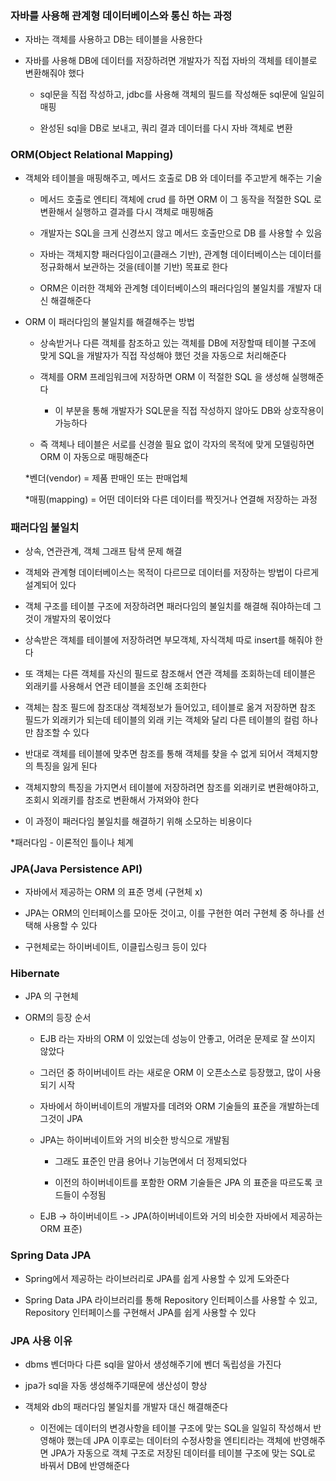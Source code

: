 ### 자바를 사용해 관계형 데이터베이스와 통신 하는 과정

* 자바는 객체를 사용하고 DB는 테이블을 사용한다

* 자바를 사용해 DB에 데이터를 저장하려면 개발자가 직접 자바의 객체를 테이블로 변환해줘야 했다

  - sql문을 직접 작성하고, jdbc를 사용해 객체의 필드를 작성해둔 sql문에 일일히 매핑
 
  - 완성된 sql을 DB로 보내고, 쿼리 결과 데이터를 다시 자바 객체로 변환   


### ORM(Object Relational Mapping)

* 객체와 테이블을 매핑해주고, 메서드 호출로 DB 와 데이터를 주고받게 해주는 기술

  - 메서드 호출로 엔티티 객체에 crud 를 하면 ORM 이 그 동작을 적절한 SQL 로 변환해서 실행하고 결과를 다시 객체로 매핑해줌

  - 개발자는 SQL을 크게 신경쓰지 않고 메서드 호출만으로 DB 를 사용할 수 있음

  - 자바는 객체지향 패러다임이고(클래스 기반), 관계형 데이터베이스는 데이터를 정규화해서 보관하는 것을(테이블 기반) 목표로 한다
  
  - ORM은 이러한 객체와 관계형 데이터베이스의 패러다임의 불일치를 개발자 대신 해결해준다

* ORM 이 패러다임의 불일치를 해결해주는 방법

  - 상속받거나 다른 객체를 참조하고 있는 객체를 DB에 저장할때 테이블 구조에 맞게 SQL을 개발자가 직접 작성해야 했던 것을 자동으로 처리해준다
  
  - 객체를 ORM 프레임워크에 저장하면 ORM 이 적절한 SQL 을 생성해 실행해준다
 
    - 이 부분을 통해 개발자가 SQL문을 직접 작성하지 않아도 DB와 상호작용이 가능하다
  
  - 즉 객체나 테이블은 서로를 신경쓸 필요 없이 각자의 목적에 맞게 모델링하면 ORM 이 자동으로 매핑해준다 
    
  *벤더(vendor) = 제품 판매인 또는 판매업체

  *매핑(mapping) = 어떤 데이터와 다른 데이터를 짝짓거나 연결해 저장하는 과정

### 패러다임 불일치

* 상속, 연관관계, 객체 그래프 탐색 문제 해결

* 객체와 관계형 데이터베이스는 목적이 다르므로 데이터를 저장하는 방법이 다르게 설계되어 있다

* 객체 구조를 테이블 구조에 저장하려면 패러다임의 불일치를 해결해 줘야하는데 그것이 개발자의 몫이었다

* 상속받은 객체를 테이블에 저장하려면 부모객체, 자식객체 따로 insert를 해줘야 한다

* 또 객체는 다른 객체를 자신의 필드로 참조해서 연관 객체를 조회하는데 테이블은 외래키를 사용해서 연관 테이블을 조인해 조회한다

* 객체는 참조 필드에 참조대상 객체정보가 들어있고, 테이블로 옮겨 저장하면 참조 필드가 외래키가 되는데 테이블의 외래 키는 객체와 달리 다른 테이블의 컬럼 하나만 참조할 수 있다

* 반대로 객체를 테이블에 맞추면 참조를 통해 객체를 찾을 수 없게 되어서 객체지향의 특징을 잃게 된다

* 객체지향의 특징을 가지면서 테이블에 저장하려면 참조를 외래키로 변환해야하고, 조회시 외래키를 참조로 변환해서 가져와야 한다

* 이 과정이 패러다임 불일치를 해결하기 위해 소모하는 비용이다

*패러다임 - 이론적인 틀이나 체계

### JPA(Java Persistence API)

* 자바에서 제공하는 ORM 의 표준 명세 (구현체 x)

* JPA는 ORM의 인터페이스를 모아둔 것이고, 이를 구현한 여러 구현체 중 하나를 선택해 사용할 수 있다

* 구현체로는 하이버네이트, 이클립스링크 등이 있다 

### Hibernate

* JPA 의 구현체

* ORM의 등장 순서

  - EJB 라는 자바의 ORM 이 있었는데 성능이 안좋고, 어려운 문제로 잘 쓰이지 않았다

  - 그러던 중 하이버네이트 라는 새로운 ORM 이 오픈소스로 등장했고, 많이 사용되기 시작
 
  - 자바에서 하이버네이트의 개발자를 데려와 ORM 기술들의 표준을 개발하는데 그것이 JPA
 
  - JPA는 하이버네이트와 거의 비슷한 방식으로 개발됨
 
    - 그래도 표준인 만큼 용어나 기능면에서 더 정제되었다
 
    - 이전의 하이버네이트를 포함한 ORM 기술들은 JPA 의 표준을 따르도록 코드들이 수정됨
   
  - EJB -> 하이버네이트 -> JPA(하이버네이트와 거의 비슷한 자바에서 제공하는 ORM 표준)

### Spring Data JPA

* Spring에서 제공하는 라이브러리로 JPA를 쉽게 사용할 수 있게 도와준다

* Spring Data JPA 라이브러리를 통해 Repository 인터페이스를 사용할 수 있고, Repository 인터페이스를 구현해서 JPA를 쉽게 사용할 수 있다

### JPA 사용 이유

* dbms 벤더마다 다른 sql을 알아서 생성해주기에 벤더 독립성을 가진다

* jpa가 sql을 자동 생성해주기때문에 생산성이 향상

* 객체와 db의 패러다임 불일치를 개발자 대신 해결해준다

  - 이전에는 데이터의 변경사항을 테이블 구조에 맞는 SQL을 일일히 작성해서 반영해야 했는데 JPA 이후로는 데이터의 수정사항을 엔티티라는 객체에 반영해주면 JPA가 자동으로 객체 구조로 저장된 데이터를 테이블 구조에 맞는 SQL로 바꿔서 DB에 반영해준다
